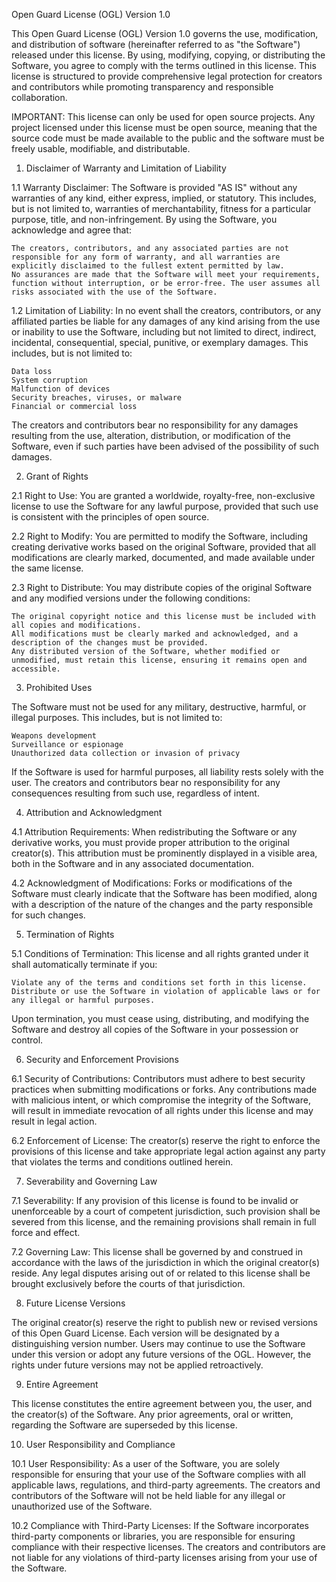 Open Guard License (OGL) Version 1.0

This Open Guard License (OGL) Version 1.0 governs the use, modification, and distribution of software (hereinafter referred to as "the Software") released under this license. By using, modifying, copying, or distributing the Software, you agree to comply with the terms outlined in this license. This license is structured to provide comprehensive legal protection for creators and contributors while promoting transparency and responsible collaboration.

IMPORTANT: This license can only be used for open source projects. Any project licensed under this license must be open source, meaning that the source code must be made available to the public and the software must be freely usable, modifiable, and distributable.

1. Disclaimer of Warranty and Limitation of Liability

1.1 Warranty Disclaimer:
The Software is provided "AS IS" without any warranties of any kind, either express, implied, or statutory. This includes, but is not limited to, warranties of merchantability, fitness for a particular purpose, title, and non-infringement. By using the Software, you acknowledge and agree that:

    The creators, contributors, and any associated parties are not responsible for any form of warranty, and all warranties are explicitly disclaimed to the fullest extent permitted by law.
    No assurances are made that the Software will meet your requirements, function without interruption, or be error-free. The user assumes all risks associated with the use of the Software.

1.2 Limitation of Liability:
In no event shall the creators, contributors, or any affiliated parties be liable for any damages of any kind arising from the use or inability to use the Software, including but not limited to direct, indirect, incidental, consequential, special, punitive, or exemplary damages. This includes, but is not limited to:

    Data loss
    System corruption
    Malfunction of devices
    Security breaches, viruses, or malware
    Financial or commercial loss

The creators and contributors bear no responsibility for any damages resulting from the use, alteration, distribution, or modification of the Software, even if such parties have been advised of the possibility of such damages.

2. Grant of Rights

2.1 Right to Use:
You are granted a worldwide, royalty-free, non-exclusive license to use the Software for any lawful purpose, provided that such use is consistent with the principles of open source.

2.2 Right to Modify:
You are permitted to modify the Software, including creating derivative works based on the original Software, provided that all modifications are clearly marked, documented, and made available under the same license.

2.3 Right to Distribute:
You may distribute copies of the original Software and any modified versions under the following conditions:

    The original copyright notice and this license must be included with all copies and modifications.
    All modifications must be clearly marked and acknowledged, and a description of the changes must be provided.
    Any distributed version of the Software, whether modified or unmodified, must retain this license, ensuring it remains open and accessible.

3. Prohibited Uses

The Software must not be used for any military, destructive, harmful, or illegal purposes. This includes, but is not limited to:

    Weapons development
    Surveillance or espionage
    Unauthorized data collection or invasion of privacy

If the Software is used for harmful purposes, all liability rests solely with the user. The creators and contributors bear no responsibility for any consequences resulting from such use, regardless of intent.

4. Attribution and Acknowledgment

4.1 Attribution Requirements:
When redistributing the Software or any derivative works, you must provide proper attribution to the original creator(s). This attribution must be prominently displayed in a visible area, both in the Software and in any associated documentation.

4.2 Acknowledgment of Modifications:
Forks or modifications of the Software must clearly indicate that the Software has been modified, along with a description of the nature of the changes and the party responsible for such changes.

5. Termination of Rights

5.1 Conditions of Termination:
This license and all rights granted under it shall automatically terminate if you:

    Violate any of the terms and conditions set forth in this license.
    Distribute or use the Software in violation of applicable laws or for any illegal or harmful purposes.

Upon termination, you must cease using, distributing, and modifying the Software and destroy all copies of the Software in your possession or control.

6. Security and Enforcement Provisions

6.1 Security of Contributions:
Contributors must adhere to best security practices when submitting modifications or forks. Any contributions made with malicious intent, or which compromise the integrity of the Software, will result in immediate revocation of all rights under this license and may result in legal action.

6.2 Enforcement of License:
The creator(s) reserve the right to enforce the provisions of this license and take appropriate legal action against any party that violates the terms and conditions outlined herein.

7. Severability and Governing Law

7.1 Severability:
If any provision of this license is found to be invalid or unenforceable by a court of competent jurisdiction, such provision shall be severed from this license, and the remaining provisions shall remain in full force and effect.

7.2 Governing Law:
This license shall be governed by and construed in accordance with the laws of the jurisdiction in which the original creator(s) reside. Any legal disputes arising out of or related to this license shall be brought exclusively before the courts of that jurisdiction.

8. Future License Versions

The original creator(s) reserve the right to publish new or revised versions of this Open Guard License. Each version will be designated by a distinguishing version number. Users may continue to use the Software under this version or adopt any future versions of the OGL. However, the rights under future versions may not be applied retroactively.

9. Entire Agreement

This license constitutes the entire agreement between you, the user, and the creator(s) of the Software. Any prior agreements, oral or written, regarding the Software are superseded by this license.

10. User Responsibility and Compliance

10.1 User Responsibility:
As a user of the Software, you are solely responsible for ensuring that your use of the Software complies with all applicable laws, regulations, and third-party agreements. The creators and contributors of the Software will not be held liable for any illegal or unauthorized use of the Software.

10.2 Compliance with Third-Party Licenses:
If the Software incorporates third-party components or libraries, you are responsible for ensuring compliance with their respective licenses. The creators and contributors are not liable for any violations of third-party licenses arising from your use of the Software.
